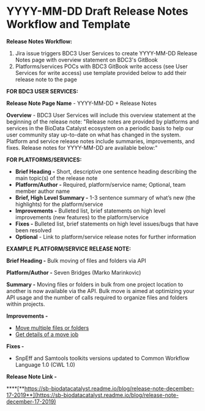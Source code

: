 # YYYY-MM-DD Draft Release Notes Workflow and Template

**Release Notes Workflow:**

1. Jira issue triggers BDC3 User Services to create YYYY-MM-DD Release Notes page with overview statement on BDC3's GitBook
2. Platforms/services POCs with BDC3 GitBook write access \(see User Services for write access\) use template provided below to add their release note to the page

**FOR BDC3 USER SERVICES:**

**Release Note Page Name** - YYYY-MM-DD + Release Notes

**Overview** - BDC3 User Services will include this overview statement at the beginning of the release note: "Release notes are provided by platforms and services in the BioData Catalyst ecosystem on a periodic basis to help our user community stay up-to-date on what has changed in the system. Platform and service release notes include summaries, improvements, and fixes. Release notes for YYYY-MM-DD are available below:"

**FOR PLATFORMS/SERVICES:**

* **Brief Heading -** Short, descriptive one sentence heading describing the main topic\(s\) of the release note
* **Platform/Author -** Required, platform/service name; Optional, team member author name
* **Brief, High Level Summary -** 1-3 sentence summary of what’s new \(the highlights\) for the platform/service
* **Improvements -** Bulleted list, brief statements on high level improvements \(new features\) to the platform/service
* **Fixes -** Bulleted list, brief statements on high level issues/bugs that have been resolved
* **Optional** - Link to platform/service release notes for further information

**EXAMPLE PLATFORM/SERVICE RELEASE NOTE:** 

**Brief Heading -** Bulk moving of files and folders via API

**Platform/Author -** Seven Bridges \(Marko Marinkovic\)

**Summary -** Moving files or folders in bulk from one project location to another is now available via the API. Bulk move is aimed at optimizing your API usage and the number of calls required to organize files and folders within projects.

**Improvements -**

* [Move multiple files or folders](https://docs.sevenbridges.com/reference#move-multiple-files-or-folders)
* [Get details of a move job](https://docs.sevenbridges.com/reference#get-details-of-a-move-job)

**Fixes -**

* SnpEff and Samtools toolkits versions updated to Common Workflow Language 1.0 \(CWL 1.0\)

**Release Note Link -**

\*\*\*\*[**https://sb-biodatacatalyst.readme.io/blog/release-note-december-17-2019**](https://sb-biodatacatalyst.readme.io/blog/release-note-december-17-2019)



